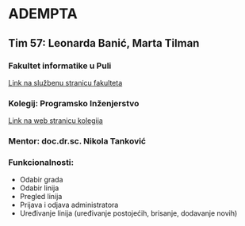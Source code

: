 # ADEMPTA
## Tim 57: Leonarda Banić, Marta Tilman

### Fakultet informatike u Puli
  [Link na službenu stranicu fakulteta](https://fipu.unipu.hr/)
### Kolegij: Programsko Inženjerstvo
  [Link na web stranicu kolegija](ntankovic.unipu.hr/pi)
### Mentor: doc.dr.sc. Nikola Tanković   

### Funkcionalnosti: 
- Odabir grada
- Odabir linija
- Pregled linija
- Prijava i odjava administratora
- Uređivanje linija (uređivanje postojećih, brisanje, dodavanje novih)

